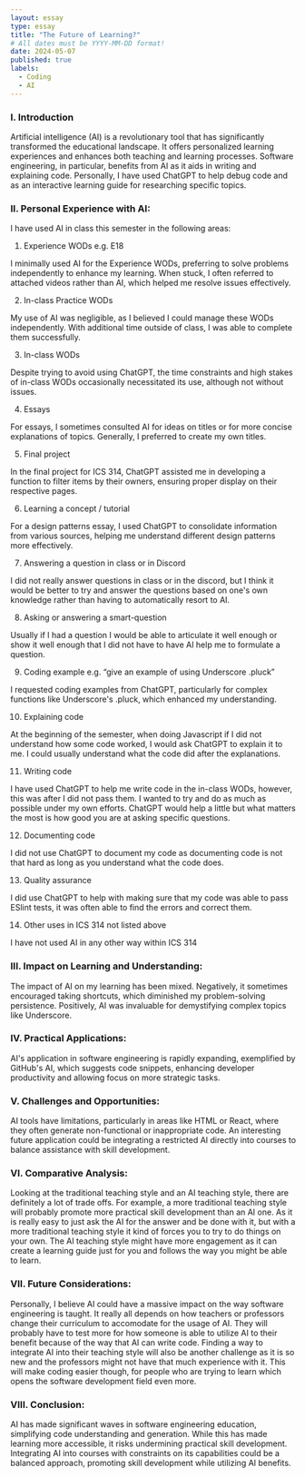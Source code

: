 ```yaml
---
layout: essay
type: essay
title: "The Future of Learning?"
# All dates must be YYYY-MM-DD format!
date: 2024-05-07
published: true
labels:
  - Coding
  - AI
---
```


### I. Introduction
Artificial intelligence (AI) is a revolutionary tool that has significantly transformed the educational landscape. It offers personalized learning experiences and enhances both teaching and learning processes. Software engineering, in particular, benefits from AI as it aids in writing and explaining code. Personally, I have used ChatGPT to help debug code and as an interactive learning guide for researching specific topics.

### II. Personal Experience with AI:
I have used AI in class this semester in the following areas:

  1. Experience WODs e.g. E18

I minimally used AI for the Experience WODs, preferring to solve problems independently to enhance my learning. When stuck, I often referred to attached videos rather than AI, which helped me resolve issues effectively.

  2. In-class Practice WODs

My use of AI was negligible, as I believed I could manage these WODs independently. With additional time outside of class, I was able to complete them successfully.

3. In-class WODs

Despite trying to avoid using ChatGPT, the time constraints and high stakes of in-class WODs occasionally necessitated its use, although not without issues.

4. Essays

For essays, I sometimes consulted AI for ideas on titles or for more concise explanations of topics. Generally, I preferred to create my own titles.

5. Final project

In the final project for ICS 314, ChatGPT assisted me in developing a function to filter items by their owners, ensuring proper display on their respective pages.

  6. Learning a concept / tutorial

For a design patterns essay, I used ChatGPT to consolidate information from various sources, helping me understand different design patterns more effectively.

  7. Answering a question in class or in Discord

I did not really answer questions in class or in the discord, but I think it would be better to try and answer the questions based on one's own knowledge rather than having to automatically resort to AI.

  8. Asking or answering a smart-question

Usually if I had a question I would be able to articulate it well enough or show it well enough that I did not have to have AI help me to formulate a question. 

  9. Coding example e.g. “give an example of using Underscore .pluck”

I requested coding examples from ChatGPT, particularly for complex functions like Underscore's .pluck, which enhanced my understanding. 

  10. Explaining code

At the beginning of the semester, when doing Javascript if I did not understand how some code worked, I would ask ChatGPT to explain it to me. I could usually understand what the code did after the explanations. 

  11. Writing code

I have used ChatGPT to help me write code in the in-class WODs, however, this was after I did not pass them. I wanted to try and do as much as possible under my own efforts. ChatGPT would help a little but what matters the most is how good you are at asking specific questions. 

  12. Documenting code

I did not use ChatGPT to document my code as documenting code is not that hard as long as you understand what the code does. 

  13. Quality assurance

I did use ChatGPT to help with making sure that my code was able to pass ESlint tests, it was often able to find the errors and correct them. 

  14. Other uses in ICS 314 not listed above

I have not used AI in any other way within ICS 314

### III. Impact on Learning and Understanding:
The impact of AI on my learning has been mixed. Negatively, it sometimes encouraged taking shortcuts, which diminished my problem-solving persistence. Positively, AI was invaluable for demystifying complex topics like Underscore.
### IV. Practical Applications:
AI's application in software engineering is rapidly expanding, exemplified by GitHub's AI, which suggests code snippets, enhancing developer productivity and allowing focus on more strategic tasks.

### V. Challenges and Opportunities:
AI tools have limitations, particularly in areas like HTML or React, where they often generate non-functional or inappropriate code. An interesting future application could be integrating a restricted AI directly into courses to balance assistance with skill development.

### VI. Comparative Analysis:
Looking at the traditional teaching style and an AI teaching style, there are definitely a lot of trade offs. For example, a more traditional teaching style will probably promote more practical skill development than an AI one. As it is really easy to just ask the AI for the answer and be done with it, but with a more traditional teaching style it kind of forces you to try to do things on your own. The AI teaching style might have more engagement as it can create a learning guide just for you and follows the way you might be able to learn. 

### VII. Future Considerations:
Personally, I believe AI could have a massive impact on the way software engineering is taught. It really all depends on how teachers or professors change their curriculum to accomodate for the usage of AI. They will probably have to test more for how someone is able to utilize AI to their benefit because of the way that AI can write code. Finding a way to integrate AI into their teaching style will also be another challenge as it is so new and the professors might not have that much experience with it. This will make coding easier though, for people who are trying to learn which opens the software development field even more. 

### VIII. Conclusion:
AI has made significant waves in software engineering education, simplifying code understanding and generation. While this has made learning more accessible, it risks undermining practical skill development. Integrating AI into courses with constraints on its capabilities could be a balanced approach, promoting skill development while utilizing AI benefits.
